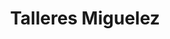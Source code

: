 ---
title: "Talleres Miguelez"
url: /san-mames-de-la-vega/talleres-miguelez/
shop: Autowerkstatt
---
